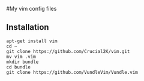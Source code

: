#My vim config files
## Installation
```
apt-get install vim 
cd ~
git clone https://github.com/Crucial2K/vim.git
mv vim .vim
mkdir bundle
cd bundle
git clone https://github.com/VundleVim/Vundle.vim


